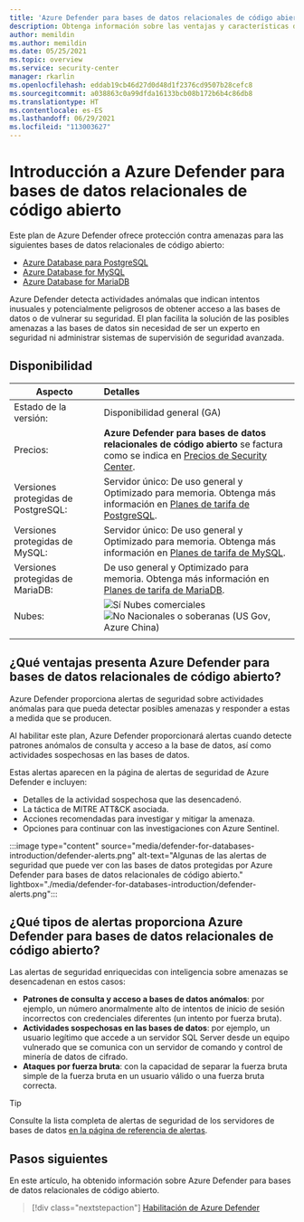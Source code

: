 ```yaml
---
title: 'Azure Defender para bases de datos relacionales de código abierto: ventajas y características'
description: Obtenga información sobre las ventajas y características de Azure Defender para bases de datos relacionales de código abierto, como PostgreSQL, MySQL y MariaDB.
author: memildin
ms.author: memildin
ms.date: 05/25/2021
ms.topic: overview
ms.service: security-center
manager: rkarlin
ms.openlocfilehash: eddab19cb46d27d0d48d1f2376cd9507b28cefc8
ms.sourcegitcommit: a038863c0a99dfda16133bcb08b172b6b4c86db8
ms.translationtype: HT
ms.contentlocale: es-ES
ms.lasthandoff: 06/29/2021
ms.locfileid: "113003627"
---
```

# <a name="introduction-to-azure-defender-for-open-source-relational-databases"></a>Introducción a Azure Defender para bases de datos relacionales de código abierto

Este plan de Azure Defender ofrece protección contra amenazas para las siguientes bases de datos relacionales de código abierto:

- [Azure Database para PostgreSQL](../postgresql/index.yml)
- [Azure Database for MySQL](../mysql/index.yml)
- [Azure Database for MariaDB](../mariadb/index.yml)

Azure Defender detecta actividades anómalas que indican intentos inusuales y potencialmente peligrosos de obtener acceso a las bases de datos o de vulnerar su seguridad. El plan facilita la solución de las posibles amenazas a las bases de datos sin necesidad de ser un experto en seguridad ni administrar sistemas de supervisión de seguridad avanzada.

## <a name="availability"></a>Disponibilidad

| Aspecto                             | Detalles                                                                                                                                    |
|------------------------------------|:-------------------------------------------------------------------------------------------------------------------------------------------|
| Estado de la versión:                     | Disponibilidad general (GA)                                                     |
| Precios:                           | **Azure Defender para bases de datos relacionales de código abierto** se factura como se indica en [Precios de Security Center](https://azure.microsoft.com/pricing/details/security-center/).   |
| Versiones protegidas de PostgreSQL:  | Servidor único: De uso general y Optimizado para memoria. Obtenga más información en [Planes de tarifa de PostgreSQL](../postgresql/concepts-pricing-tiers.md).   |
| Versiones protegidas de MySQL:       | Servidor único: De uso general y Optimizado para memoria. Obtenga más información en [Planes de tarifa de MySQL](../mysql/concepts-pricing-tiers.md).                        |
| Versiones protegidas de MariaDB:     | De uso general y Optimizado para memoria. Obtenga más información en [Planes de tarifa de MariaDB](../mariadb/concepts-pricing-tiers.md).                      |
| Nubes:                            | ![Sí](./media/icons/yes-icon.png) Nubes comerciales<br>![No](./media/icons/no-icon.png) Nacionales o soberanas (US Gov, Azure China) |
|                                    |                                                                                                                                            |

## <a name="what-are-the-benefits-of-azure-defender-for-open-source-relational-databases"></a>¿Qué ventajas presenta Azure Defender para bases de datos relacionales de código abierto?

Azure Defender proporciona alertas de seguridad sobre actividades anómalas para que pueda detectar posibles amenazas y responder a estas a medida que se producen.

Al habilitar este plan, Azure Defender proporcionará alertas cuando detecte patrones anómalos de consulta y acceso a la base de datos, así como actividades sospechosas en las bases de datos.

Estas alertas aparecen en la página de alertas de seguridad de Azure Defender e incluyen:

- Detalles de la actividad sospechosa que las desencadenó.
- La táctica de MITRE ATT&CK asociada.
- Acciones recomendadas para investigar y mitigar la amenaza.
- Opciones para continuar con las investigaciones con Azure Sentinel.

:::image type="content" source="media/defender-for-databases-introduction/defender-alerts.png" alt-text="Algunas de las alertas de seguridad que puede ver con las bases de datos protegidas por Azure Defender para bases de datos relacionales de código abierto." lightbox="./media/defender-for-databases-introduction/defender-alerts.png":::

## <a name="what-kind-of-alerts-does-azure-defender-for-open-source-relational-databases-provide"></a>¿Qué tipos de alertas proporciona Azure Defender para bases de datos relacionales de código abierto?

Las alertas de seguridad enriquecidas con inteligencia sobre amenazas se desencadenan en estos casos:

- **Patrones de consulta y acceso a bases de datos anómalos**: por ejemplo, un número anormalmente alto de intentos de inicio de sesión incorrectos con credenciales diferentes (un intento por fuerza bruta).
- **Actividades sospechosas en las bases de datos**: por ejemplo, un usuario legítimo que accede a un servidor SQL Server desde un equipo vulnerado que se comunica con un servidor de comando y control de minería de datos de cifrado.
- **Ataques por fuerza bruta**: con la capacidad de separar la fuerza bruta simple de la fuerza bruta en un usuario válido o una fuerza bruta correcta.

> [!TIP]
> Consulte la lista completa de alertas de seguridad de los servidores de bases de datos [en la página de referencia de alertas](alerts-reference.md#alerts-osrdb).



## <a name="next-steps"></a>Pasos siguientes

En este artículo, ha obtenido información sobre Azure Defender para bases de datos relacionales de código abierto.

> [!div class="nextstepaction"]
> [Habilitación de Azure Defender](enable-azure-defender.md)
